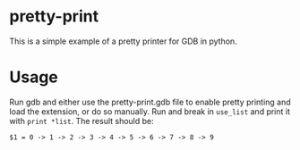 # pretty-print

This is a simple example of a pretty printer for GDB in python.

# Usage

Run gdb and either use the pretty-print.gdb file to enable pretty printing and
load the extension, or do so manually.  Run and break in `use_list` and print it
with `print *list`.  The result should be:

```
$1 = 0 -> 1 -> 2 -> 3 -> 4 -> 5 -> 6 -> 7 -> 8 -> 9
```
